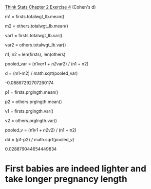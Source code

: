 [Think Stats Chapter 2 Exercise 4](http://greenteapress.com/thinkstats2/html/thinkstats2003.html#toc24) (Cohen's d)

m1 = firsts.totalwgt_lb.mean()

m2 = others.totalwgt_lb.mean()

var1 = firsts.totalwgt_lb.var()

var2 = others.totalwgt_lb.var()

n1, n2 = len(firsts), len(others)

pooled_var = (n1*var1 + n2*var2) / (n1 + n2)

d = (m1-m2) / math.sqrt(pooled_var)

-0.08867292707260174

p1 = firsts.prglngth.mean()

p2 = others.prglngth.mean()

v1 = firsts.prglngth.var()

v2 = others.prglngth.var()

pooled_v = (n1*v1 + n2*v2) / (n1 + n2)

dd = (p1-p2) / math.sqrt(pooled_v)

0.028879044654449834

# First babies are indeed lighter and take longer pregnancy length
